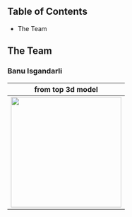 Table of Contents
-----------------------------------------------------------------------------------------------------------------------------------------------------------------------------------
- The Team


The Team
-----------------------------------------------------------------------------------------------------------------------------------------------------------------------
### Banu Isgandarli

| from top 3d model |
|------------------|
| <img src="https://github.com/user-attachments/assets/3022cd89-6f7f-4c03-b50d-51091934c3ac" width="250"/> |


